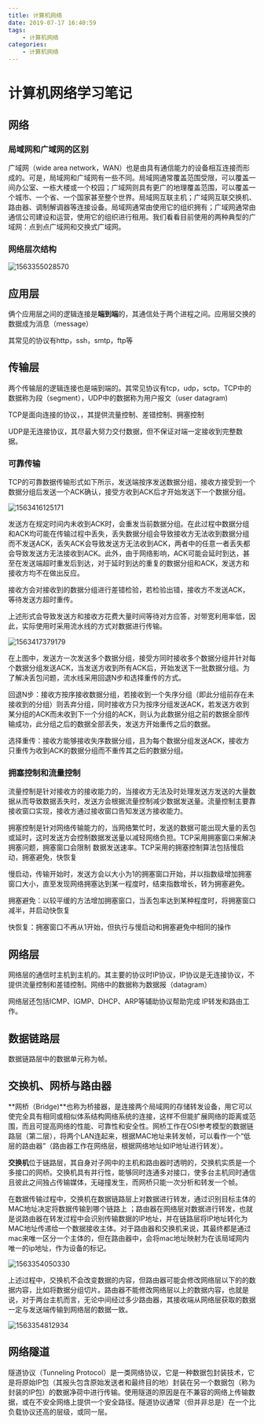 ```yaml
---
title: 计算机网络
date: 2019-07-17 16:40:59
tags: 
	- 计算机网络
categories:
	- 计算机网络
---
```


# 计算机网络学习笔记

## 网络

### 局域网和广域网的区别

广域网（wide area network，WAN）也是由具有通信能力的设备相互连接而形成的。可是，局域网和广域网有一些不同。局域网通常覆盖范围受限，可以覆盖一间办公室、一栋大楼或一个校园；广域网则具有更广的地理覆盖范围，可以覆盖一个城市、一个省、一个国家甚至整个世界。局域网互联主机；广域网互联交换机、路由器、调制解调器等连接设备。局域网通常由使用它的组织拥有；广域网通常由通信公司建设和运营，使用它的组织进行租用。我们看看目前使用的两种典型的广域网：点到点广域网和交换式广域网。 	

### 网络层次结构

![1563355028570](assets/1563355028570.png)

## 应用层

俩个应用层之间的逻辑连接是**端到端**的，其通信处于两个进程之间。应用层交换的数据成为消息（message）

其常见的协议有http，ssh，smtp，ftp等

## 传输层

两个传输层的逻辑连接也是端到端的。其常见协议有tcp，udp，sctp。TCP中的数据称为段（segment），UDP中的数据称为用户报文（user datagram)

TCP是面向连接的协议，，其提供流量控制、差错控制、拥塞控制

UDP是无连接协议，其尽最大努力交付数据，但不保证对端一定接收到完整数据。	

### 可靠传输

TCP的可靠数据传输形式如下所示，发送端按序发送数据分组，接收方接受到一个数据分组后发送一个ACK确认，接受方收到ACK后才开始发送下一个数据分组。

![1563416125171](计算机网络.assets/1563416125171.png)

发送方在规定时间内未收到ACK时，会重发当前数据分组。在此过程中数据分组和ACK均可能在传输过程中丢失，丢失数据分组会导致接收方无法收到数据分组而不发送ACK，丢失ACK会导致发送方无法收到ACK，两者中的任意一者丢失都会导致发送方无法接收到ACK。此外，由于网络影响，ACK可能会延时到达，甚至在发送端超时重发后到达，对于延时到达的重复的数据分组和ACK，发送方和接收方均不在做出反应。

接收方会对接收到的数据分组进行差错检验，若检验出错，接收方不发送ACK，等待发送方超时重传。

上述形式会导致发送方和接收方花费大量时间等待对方应答，对带宽利用率低，因此，实际使用时采用流水线的方式对数据进行传输。

![1563417379179](计算机网络.assets/1563417379179.png)

在上图中，发送方一次发送多个数据分组，接受方同时接收多个数据分组并针对每个数据分组发送ACK，当发送方收到所有ACK后，开始发送下一批数据分组。为了解决丢包问题，流水线采用回退N步和选择重传的方式。

回退N步：接收方按序接收数据分组，若接收到一个失序分组（即此分组前存在未接收到的分组）则丢弃分组，同时接收方只为按序分组发送ACK，若发送方收到某分组的ACK而未收到下一个分组的ACK，则认为此数据分组之前的数据全部传输成功，此分组之后的数据全部丢失，发送方开始重传之后的数据。

选择重传：接收方能够接收失序数据分组，且为每个数据分组发送ACK，接收方只重传为收到ACK的数据分组而不重传其之后的数据分组。

### 拥塞控制和流量控制

流量控制是针对接收方的接收能力的，当接收方无法及时处理发送方发送的大量数据从而导致数据丢失时，发送方会根据流量控制减少数据发送量。流量控制主要靠接收窗口实现，接收方通过接收窗口告知发送方接收能力。

拥塞控制是针对网络传输能力的，当网络繁忙时，发送的数据可能出现大量的丢包或延时，这时发送方会控制数据发送量以减轻网络负担。TCP采用拥塞窗口来解决拥塞问题，拥塞窗口会限制 数据发送速率。TCP采用的拥塞控制算法包括慢启动，拥塞避免，快恢复

慢启动，传输开始时，发送方会以大小为1的拥塞窗口开始，并以指数级增加拥塞窗口大小，直至发现网络拥塞达到某一程度时，结束指数增长，转为拥塞避免。

拥塞避免：以较平缓的方法增加拥塞窗口，当丢包率达到某种程度时，将拥塞窗口减半，并启动快恢复

快恢复：拥塞窗口不再从1开始，但执行与慢启动和拥塞避免中相同的操作

## 网络层

网络层的通信时主机到主机的。其主要的协议时IP协议，IP协议是无连接协议，不提供流量控制和差错控制。网络中的数据称为数据报（datagram）

网络层还包括ICMP、IGMP、DHCP、ARP等辅助协议帮助完成 IP转发和路由工作。

## 数据链路层

数据链路层中的数据单元称为帧。

## 交换机、网桥与路由器

**网桥（Bridge)**也称为桥接器，是连接两个局域网的存储转发设备，用它可以使完全具有相同或相似体系结构网络系统的连接，这样不但能扩展网络的距离或范围，而且可提高网络的性能、可靠性和安全性。网桥工作在OSI参考模型的数据链路层（第二层），将两个LAN连起来，根据MAC地址来转发帧，可以看作一个“低层的路由器”（路由器工作在网络层，根据网络地址如IP地址进行转发）。

**交换机**位于链路层，其自身对子网中的主机和路由器时透明的，交换机实质是一个多接口的网桥。交换机具有并行性，能够同时连通多对接口，使多台主机同时通信且彼此之间独占传输媒体，无碰撞发生，而网桥只能一次分析和转发一个帧。

在数据传输过程中，交换机在数据链路层上对数据进行转发，通过识别目标主体的MAC地址决定将数据传输到哪个链路上 ；路由器在网络层对数据进行转发，也就是说路由器在转发过程中会识别传输数据的IP地址，并在链路层将IP地址转化为MAC地址传递给一个数据接收主体。对于路由器和交换机来说，其最终都是通过mac来唯一区分一个主体的，但在路由器中，会将mac地址映射为在该局域网内唯一的ip地址，作为设备的标记。

![1563354050330](assets/1563354050330.png)

上述过程中，交换机不会改变数据的内容，但路由器可能会修改网络层以下的的数据内容，比如将数据分组切片。路由器不能修改网络层以上的数据内容，也就是说，对于两台主机而言，无论中间经过多少路由器，其接收端从网络层获取的数据一定与发送端传输到网络层的数据一致。

![1563354812934](assets/1563354812934.png)

## 网络隧道

隧道协议（Tunneling Protocol）是一类网络协议，它是一种数据包封装技术，它是将原始IP包（其报头包含原始发送者和最终目的地）封装在另一个数据包（称为封装的IP包）的数据净荷中进行传输。使用隧道的原因是在不兼容的网络上传输数据，或在不安全网络上提供一个安全路径。隧道协议通常（但并非总是）在一个比负载协议还高的层级，或同一层。


